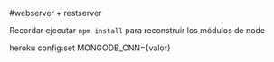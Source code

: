 #webserver + restserver

Recordar ejecutar ```npm install``` para reconstruir los módulos de node

heroku config:set MONGODB_CNN={valor}
